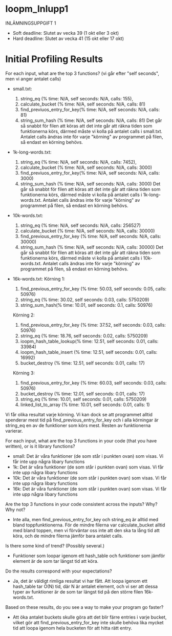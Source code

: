 # Ioopm_Inlupp1


INLÄMNINGSUPPGIFT 1 

- Soft deadline: Slutet av vecka 39 (1 okt eller 3 okt)
- Hard deadline: Slutet av vecka 41 (15 okt eller 17 okt)



# Initial Profiling Results

For each input, what are the top 3 functions? (vi går efter "self seconds", men vi anger antalet calls)

- small.txt: 
    1) string_eq (% time: N/A, self seconds: N/A, calls: 155), 
    2) calculate_bucket (% time: N/A, self seconds: N/A, calls: 81)
    3) find_previuos_entry_for_key(% time: N/A, self seconds: N/A, calls: 81)
    4) string_sum_hash (% time: N/A, self seconds: N/A, calls: 81)
Det går så snabbt för filen att köras att det inte går att räkna tiden som funktionerna körs, därmed måste vi kolla på antalet calls i small.txt. Antalet calls ändras inte för varje "körning" av programmet på filen, så endast en körning behövs.

- 1k-long-words.txt:
    1) string_eq (% time: N/A, self seconds: N/A, calls: 7452), 
    2) calculate_bucket (% time: N/A, self seconds: N/A, calls: 3000)
    3) find_previuos_entry_for_key(% time: N/A, self seconds: N/A, calls: 3000)
    4) string_sum_hash (% time: N/A, self seconds: N/A, calls: 3000)
Det går så snabbt för filen att köras att det inte går att räkna tiden som funktionerna körs, därmed måste vi kolla på antalet calls i 1k-long-words.txt. Antalet calls ändras inte för varje "körning" av programmet på filen, så endast en körning behövs.

- 10k-words.txt: 
    1) string_eq (% time: N/A, self seconds: N/A, calls: 256527)
    2) calculate_bucket (% time: N/A, self seconds: N/A, calls: 30000)
    3) find_previous_entry_for_key (% time: N/A, self seconds: N/A, calls: 30000)
    4) string_sum_hash (% time: N/A, self seconds: N/A, calls: 30000)
Det går så snabbt för filen att köras att det inte går att räkna tiden som funktionerna körs, därmed måste vi kolla på antalet calls i 10k-words.txt. Antalet calls ändras inte för varje "körning" av programmet på filen, så endast en körning behövs.
    
- 16k-words.txt:
    Körning 1:
    1) find_previous_entry_for_key (% time: 50.03, self seconds: 0.05, calls: 50976)
    2) string_eq (% time: 30.02, self seconds: 0.03, calls: 5750209)
    3) string_sum_hash(% time: 10.01,  self seconds: 0.1, calls: 50976)

    Körning 2:
    1) find_previous_entry_for_key (% time: 37.52, self seconds: 0.03, calls: 50976)
    2) string_eq (% time: 18.76, self seconds: 0.02, calls: 5750209)
    3) ioopm_hash_table_lookup(% time: 12.51,  self seconds: 0.01, calls: 33984)
    4) ioopm_hash_table_insert (% time: 12.51, self seconds: 0.01, calls: 16992)
    5) bucket_destroy (% time: 12.51,  self seconds: 0.01, calls: 17)

    Körning 3:
    1) find_previous_entry_for_key (% time: 60.03, self seconds: 0.03, calls: 50976)
    2) bucket_destroy (% time: 12.01,  self seconds: 0.01, calls: 17)
    3) string_eq (% time: 10.01, self seconds: 0.01, calls: 5750209)
    4) linked_list_to_array (% time: 10.01,  self seconds: 0.01, calls: 1)

Vi får olika resultat varje körning. Vi kan dock se att programmet alltid spenderar mest tid på find_previous_entry_for_key och i alla körningar är string_eq en av de funktioner som körs mest. Resten av funktionerna varierar.  

For each input, what are the top 3 functions in your code (that you have written), or is it library functions?
- small: Det är våra funktioner (de som står i punkten ovan) som visas. Vi får inte upp några libary functions
- 1k: Det är våra funktioner (de som står i punkten ovan) som visas. Vi får inte upp några libary functions
- 10k: Det är våra funktioner (de som står i punkten ovan) som visas. Vi får inte upp några libary functions
- 16k: Det är våra funktioner (de som står i punkten ovan) som visas. Vi får inte upp några libary functions

Are the top 3 functions in your code consistent across the inputs? Why? Why not?
- Inte alla, men find_previous_entry_for_key och string_eq är alltid med bland toppfunktionerna. För de mindre filerna var calculate_bucket alltid med bland toppen, men vi förväntar oss inte att den ska ta lång tid att köra, och de mindre filerna jämför bara antalet calls.

Is there some kind of trend? (Possibly several.)
- Funktioner som loopar igenom ett hash_table och funktioner som jämför element är de som tar längst tid att köra. 

Do the results correspond with your expectations?
- Ja, det är väldigt rimliga resultat vi har fått. Att loopa igenom ett hash_table tar O(N) tid, där N är antalet element, och vi ser att dessa typer av funktioner är de som tar längst tid på den större filen 16k-words.txt. 

Based on these results, do you see a way to make your program go faster?
- Att öka antalet buckets skulle göra att det blir färre entries i varje bucket, vilket gör att find_previous_entry_for_key inte skulle behöva lika mycket tid att loopa igenom hela bucketen för att hitta rätt entry. 
